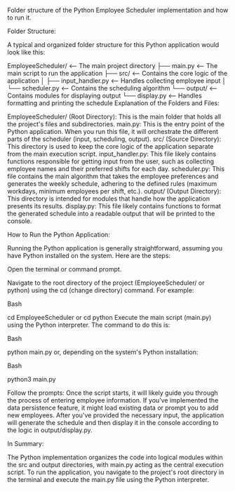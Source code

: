 Folder structure of the Python Employee Scheduler implementation and how to run it.

Folder Structure:

A typical and organized folder structure for this Python application would look like this:

EmployeeScheduler/      <-- The main project directory
├── main.py             <-- The main script to run the application
├── src/                <-- Contains the core logic of the application
│   ├── input_handler.py  <-- Handles collecting employee input
│   └── scheduler.py      <-- Contains the scheduling algorithm
└── output/             <-- Contains modules for displaying output
    └── display.py        <-- Handles formatting and printing the schedule
Explanation of the Folders and Files:

EmployeeScheduler/ (Root Directory): This is the main folder that holds all the project's files and subdirectories.
main.py: This is the entry point of the Python application. When you run this file, it will orchestrate the different parts of the scheduler (input, scheduling, output).
src/ (Source Directory): This directory is used to keep the core logic of the application separate from the main execution script.
input_handler.py: This file likely contains functions responsible for getting input from the user, such as collecting employee names and their preferred shifts for each day.
scheduler.py: This file contains the main algorithm that takes the employee preferences and generates the weekly schedule, adhering to the defined rules (maximum workdays, minimum employees per shift, etc.).
output/ (Output Directory): This directory is intended for modules that handle how the application presents its results.
display.py: This file likely contains functions to format the generated schedule into a readable output that will be printed to the console.

How to Run the Python Application:

Running the Python application is generally straightforward, assuming you have Python installed on the system. Here are the steps:

Open the terminal or command prompt.

Navigate to the root directory of the project (EmployeeScheduler/ or python) using the cd (change directory) command. For example:

Bash

cd EmployeeScheduler or cd python
Execute the main script (main.py) using the Python interpreter. The command to do this is:

Bash

python main.py
or, depending on the system's Python installation:

Bash

python3 main.py

Follow the prompts: Once the script starts, it will likely guide you through the process of entering employee information. If you've implemented the data persistence feature, it might load existing data or prompt you to add new employees. After you've provided the necessary input, the application will generate the schedule and then display it in the console according to the logic in output/display.py.

In Summary:

The Python implementation organizes the code into logical modules within the src and output directories, with main.py acting as the central execution script. To run the application, you navigate to the project's root directory in the terminal and execute the main.py file using the Python interpreter.